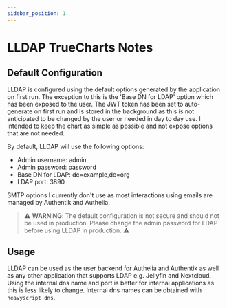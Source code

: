 ```yaml
---
sidebar_position: 1
---
```


# LLDAP TrueCharts Notes

## Default Configuration

LLDAP is configured using the default options generated by the application on first run. The exception to this is the 'Base DN for LDAP' option which has been exposed to the user. The JWT token has been set to auto-generate on first run and is stored in the background as this is not anticipated to be changed by the user or needed in day to day use. I intended to keep the chart as simple as possible and not expose options that are not needed.

By default, LLDAP will use the following options:

- Admin username: admin
- Admin password: password
- Base DN for LDAP: dc=example,dc=org
- LDAP port: 3890

SMTP options I currently don't use as most interactions using emails are managed by Authentik and Authelia.

> ⚠️ **WARNING**: The default configuration is not secure and should not be used in production. Please change the admin password for LDAP before using LLDAP in production. ⚠️

## Usage

LLDAP can be used as the user backend for Authelia and Authentik as well as any other application that supports LDAP e.g. Jellyfin and Nextcloud. Using the internal dns name and port is better for internal applications as this is less likely to change. Internal dns names can be obtained with `heavyscript dns`.
